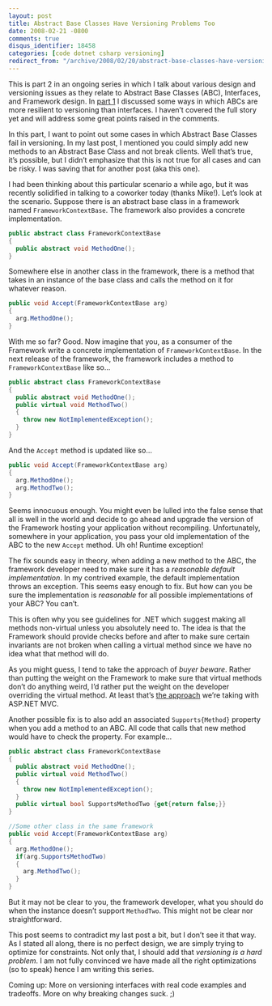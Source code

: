 ```yaml
---
layout: post
title: Abstract Base Classes Have Versioning Problems Too
date: 2008-02-21 -0800
comments: true
disqus_identifier: 18458
categories: [code dotnet csharp versioning]
redirect_from: "/archive/2008/02/20/abstract-base-classes-have-versioning-problems-too.aspx/"
---
```


This is part 2 in an ongoing series in which I talk about various design
and versioning issues as they relate to Abstract Base Classes (ABC),
Interfaces, and Framework design. In [part
1](https://haacked.com/archive/2008/02/21/versioning-issues-with-abstract-base-classes-and-interfaces.aspx#66512 "Versioning Issues With Abstract Base Classes and Interfaces")
I discussed some ways in which ABCs are more resilient to versioning
than interfaces. I haven’t covered the full story yet and will address
some great points raised in the comments.

In this part, I want to point out some cases in which Abstract Base
Classes fail in versioning. In my last post, I mentioned you could
simply add new methods to an Abstract Base Class and not break clients.
Well that’s true, it’s possible, but I didn’t emphasize that this is not
true for all cases and can be risky. I was saving that for another post
(aka this one).

I had been thinking about this particular scenario a while ago, but it
was recently solidified in talking to a coworker today (thanks Mike!).
Let’s look at the scenario. Suppose there is an abstract base class in a
framework named `FrameworkContextBase`. The framework also provides a
concrete implementation.

```csharp
public abstract class FrameworkContextBase
{
  public abstract void MethodOne();
}
```

Somewhere else in another class in the framework, there is a method that
takes in an instance of the base class and calls the method on it for
whatever reason.

```csharp
public void Accept(FrameworkContextBase arg)
{
  arg.MethodOne();
}
```

With me so far? Good. Now imagine that you, as a consumer of the
Framework write a concrete implementation of `FrameworkContextBase`. In
the next release of the framework, the framework includes a method to
`FrameworkContextBase` like so...

```csharp
public abstract class FrameworkContextBase
{
  public abstract void MethodOne();
  public virtual void MethodTwo()
  {
    throw new NotImplementedException();
  }
}
```

And the `Accept` method is updated like so...

```csharp
public void Accept(FrameworkContextBase arg)
{
  arg.MethodOne();
  arg.MethodTwo();
}
```

Seems innocuous enough. You might even be lulled into the false sense
that all is well in the world and decide to go ahead and upgrade the
version of the Framework hosting your application without recompiling.
Unfortunately, somewhere in your application, you pass your old
implementation of the ABC to the new `Accept` method. Uh oh! Runtime
exception!

The fix sounds easy in theory, when adding a new method to the ABC, the
framework developer need to make sure it has a *reasonable default
implementation*. In my contrived example, the default implementation
throws an exception. This seems easy enough to fix. But how can you be
sure the implementation is *reasonable* for all possible implementations
of your ABC? You can’t.

This is often why you see guidelines for .NET which suggest making all
methods non-virtual unless you absolutely need to. The idea is that the
Framework should provide checks before and after to make sure certain
invariants are not broken when calling a virtual method since we have no
idea what that method will do.

As you might guess, I tend to take the approach of *buyer beware*.
Rather than putting the weight on the Framework to make sure that
virtual methods don’t do anything weird, I’d rather put the weight on
the developer overriding the virtual method. At least that’s [the
approach](http://weblogs.asp.net/leftslipper/archive/2007/12/10/asp-net-mvc-design-philosophy.aspx "ASP.NET MVC Design Philosophy")
we’re taking with ASP.NET MVC.

Another possible fix is to also add an associated `Supports{Method}`
property when you add a method to an ABC. All code that calls that new
method would have to check the property. For example...

```csharp
public abstract class FrameworkContextBase
{
  public abstract void MethodOne();
  public virtual void MethodTwo()
  {
    throw new NotImplementedException();
  }
  public virtual bool SupportsMethodTwo {get{return false;}}
}

//Some other class in the same framework
public void Accept(FrameworkContextBase arg)
{
  arg.MethodOne();
  if(arg.SupportsMethodTwo)
  {
    arg.MethodTwo();
  }
}
```

But it may not be clear to you, the framework developer, what you should
do when the instance doesn’t support `MethodTwo`. This might not be
clear nor straightforward.

This post seems to contradict my last post a bit, but I don’t see it
that way. As I stated all along, there is no perfect design, we are
simply trying to optimize for constraints. Not only that, I should add
that *versioning is a hard problem*. I am not fully convinced we have
made all the right optimizations (so to speak) hence I am writing this
series.

Coming up: More on versioning interfaces with real code examples and
tradeoffs. More on why breaking changes suck. ;)

